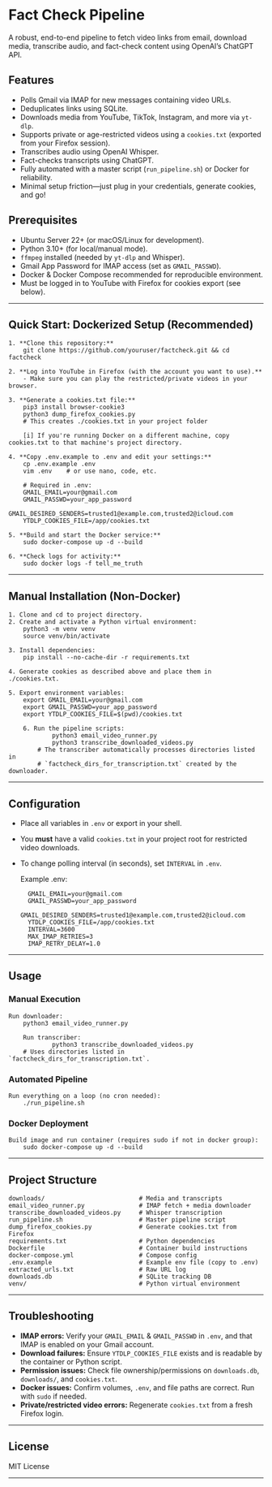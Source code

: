 # Fact Check Pipeline

A robust, end-to-end pipeline to fetch video links from email, download media, transcribe audio, and fact-check content using OpenAI’s ChatGPT API.

## Features

- Polls Gmail via IMAP for new messages containing video URLs.
- Deduplicates links using SQLite.
- Downloads media from YouTube, TikTok, Instagram, and more via `yt-dlp`.
- Supports private or age-restricted videos using a `cookies.txt` (exported from your Firefox session).
- Transcribes audio using OpenAI Whisper.
- Fact-checks transcripts using ChatGPT.
- Fully automated with a master script (`run_pipeline.sh`) or Docker for reliability.
- Minimal setup friction—just plug in your credentials, generate cookies, and go!

## Prerequisites

- Ubuntu Server 22+ (or macOS/Linux for development).
- Python 3.10+ (for local/manual mode).
- `ffmpeg` installed (needed by `yt-dlp` and Whisper).
- Gmail App Password for IMAP access (set as `GMAIL_PASSWD`).
- Docker & Docker Compose recommended for reproducible environment.
- Must be logged in to YouTube with Firefox for cookies export (see below).

---

## Quick Start: Dockerized Setup (Recommended)

	1. **Clone this repository:**
		git clone https://github.com/youruser/factcheck.git && cd factcheck

	2. **Log into YouTube in Firefox (with the account you want to use).**
		- Make sure you can play the restricted/private videos in your browser.

	3. **Generate a cookies.txt file:**
		pip3 install browser-cookie3
		python3 dump_firefox_cookies.py
		# This creates ./cookies.txt in your project folder

		[i] If you're running Docker on a different machine, copy cookies.txt to that machine's project directory.

	4. **Copy .env.example to .env and edit your settings:**
		cp .env.example .env
		vim .env    # or use nano, code, etc.

		# Required in .env:
		GMAIL_EMAIL=your@gmail.com
		GMAIL_PASSWD=your_app_password
                GMAIL_DESIRED_SENDERS=trusted1@example.com,trusted2@icloud.com
		YTDLP_COOKIES_FILE=/app/cookies.txt

	5. **Build and start the Docker service:**
		sudo docker-compose up -d --build

	6. **Check logs for activity:**
		sudo docker logs -f tell_me_truth

---

## Manual Installation (Non-Docker)

	1. Clone and cd to project directory.
	2. Create and activate a Python virtual environment:
		python3 -m venv venv
		source venv/bin/activate

	3. Install dependencies:
		pip install --no-cache-dir -r requirements.txt

	4. Generate cookies as described above and place them in ./cookies.txt.

	5. Export environment variables:
		export GMAIL_EMAIL=your@gmail.com
		export GMAIL_PASSWD=your_app_password
		export YTDLP_COOKIES_FILE=$(pwd)/cookies.txt

        6. Run the pipeline scripts:
                python3 email_video_runner.py
                python3 transcribe_downloaded_videos.py
            # The transcriber automatically processes directories listed in
            # `factcheck_dirs_for_transcription.txt` created by the downloader.

---

## Configuration

- Place all variables in `.env` or export in your shell.
- You **must** have a valid `cookies.txt` in your project root for restricted video downloads.
- To change polling interval (in seconds), set `INTERVAL` in `.env`.

	Example .env:

		GMAIL_EMAIL=your@gmail.com
		GMAIL_PASSWD=your_app_password
                GMAIL_DESIRED_SENDERS=trusted1@example.com,trusted2@icloud.com
		YTDLP_COOKIES_FILE=/app/cookies.txt
		INTERVAL=3600
		MAX_IMAP_RETRIES=3
		IMAP_RETRY_DELAY=1.0

---

## Usage

### Manual Execution

	Run downloader:  
		python3 email_video_runner.py

        Run transcriber:
                python3 transcribe_downloaded_videos.py
        # Uses directories listed in `factcheck_dirs_for_transcription.txt`.

### Automated Pipeline

	Run everything on a loop (no cron needed):  
		./run_pipeline.sh

### Docker Deployment

	Build image and run container (requires sudo if not in docker group):  
		sudo docker-compose up -d --build

---

## Project Structure

	downloads/                          # Media and transcripts
	email_video_runner.py               # IMAP fetch + media downloader
	transcribe_downloaded_videos.py     # Whisper transcription
	run_pipeline.sh                     # Master pipeline script
	dump_firefox_cookies.py             # Generate cookies.txt from Firefox
	requirements.txt                    # Python dependencies
	Dockerfile                          # Container build instructions
	docker-compose.yml                  # Compose config
	.env.example                        # Example env file (copy to .env)
	extracted_urls.txt                  # Raw URL log
	downloads.db                        # SQLite tracking DB
	venv/                               # Python virtual environment

---

## Troubleshooting

- **IMAP errors:** Verify your `GMAIL_EMAIL` & `GMAIL_PASSWD` in `.env`, and that IMAP is enabled on your Gmail account.
- **Download failures:** Ensure `YTDLP_COOKIES_FILE` exists and is readable by the container or Python script.
- **Permission issues:** Check file ownership/permissions on `downloads.db`, `downloads/`, and `cookies.txt`.
- **Docker issues:** Confirm volumes, `.env`, and file paths are correct. Run with `sudo` if needed.
- **Private/restricted video errors:** Regenerate `cookies.txt` from a fresh Firefox login.

---

## License

MIT License

---

